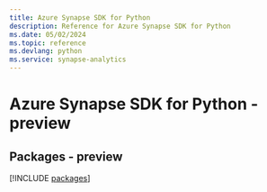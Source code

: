 ```yaml
---
title: Azure Synapse SDK for Python
description: Reference for Azure Synapse SDK for Python
ms.date: 05/02/2024
ms.topic: reference
ms.devlang: python
ms.service: synapse-analytics
---
```

# Azure Synapse SDK for Python - preview
## Packages - preview
[!INCLUDE [packages](synapse-index.md)]